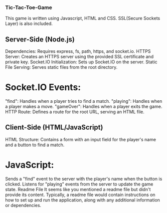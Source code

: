 ### Tic-Tac-Toe-Game
This game is written using Javascript, HTML and CSS. SSL(Secure Sockets Layer) is also included.
## Server-Side (Node.js)
Dependencies: Requires express, fs, path, https, and socket.io.
HTTPS Server: Creates an HTTPS server using the provided SSL certificate and private key.
Socket.IO Initialization: Sets up Socket.IO on the server.
Static File Serving: Serves static files from the root directory.
# Socket.IO Events:
"find": Handles when a player tries to find a match.
"playing": Handles when a player makes a move.
"gameOver": Handles when a player exits the game.
HTTP Route: Defines a route for the root URL, serving an HTML file.
## Client-Side (HTML/JavaScript)
HTML Structure: Contains a form with an input field for the player's name and a button to find a match.
# JavaScript:
Sends a "find" event to the server with the player's name when the button is clicked.
Listens for "playing" events from the server to update the game state.
Readme File
It seems like you mentioned a readme file but didn't provide its content. Typically, a readme file would contain instructions on how to set up and run the application, along with any additional information or dependencies.
